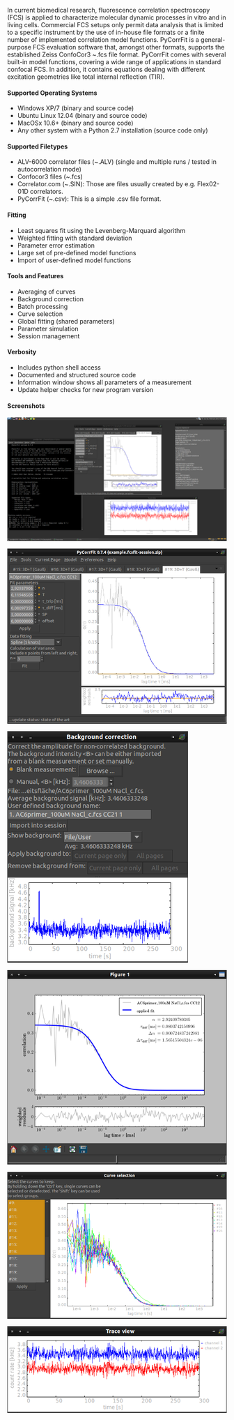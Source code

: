 ﻿In current biomedical research, fluorescence correlation spectroscopy (FCS) is  applied
to characterize molecular dynamic processes in vitro and in living cells.  Commercial
FCS setups only permit data analysis that is limited to  a specific instrument by
the use of in-house file formats or a  finite number of implemented correlation
model functions. PyCorrFit is a general-purpose FCS evaluation software that,
amongst other formats, supports the established Zeiss ConfoCor3 ~.fcs  file format.
PyCorrFit comes with several built-in model functions, covering a wide range of
applications in standard confocal FCS. In addition, it contains equations dealing
with different excitation geometries like total internal reflection (TIR).

#### Supported Operating Systems
- Windows XP/7 (binary and source code)  
- Ubuntu Linux 12.04 (binary and source code) 
- MacOSx 10.6+ (binary and source code) 
- Any other system with a Python 2.7 installation (source code only) 

#### Supported Filetypes
- ALV-6000 correlator files (~.ALV) (single and multiple runs / tested in autocorrelation mode) 
- Confocor3 files (~.fcs)
- Correlator.com (~.SIN): Those are files usually created by e.g. Flex02-01D correlators.
- PyCorrFit (~.csv): This is a simple .csv file format.        

#### Fitting
- Least squares fit using the Levenberg-Marquard algorithm
- Weighted fitting with standard deviation
- Parameter error estimation 
- Large set of pre-defined model functions 
- Import of user-defined model functions 

#### Tools and Features
- Averaging of curves
- Background correction
- Batch processing
- Curve selection
- Global fitting (shared parameters)
- Parameter simulation
- Session management

#### Verbosity
- Includes python shell access
- Documented and structured source code
- Information window shows all parameters of a measurement
- Update helper checks for new program version

#### Screenshots
[ ![scrot](./images/Screenshot_Desktop.png) ](./images/Screenshot_Desktop.png "Desktop")

[ ![scrot](./images/Screenshot_Main.png) ](./images/Screenshot_Main.png "Main Window")

[ ![scrot](./images/Screenshot_Background_correction.png) ](./images/Screenshot_Background_correction.png "Background correction")

[ ![scrot](./images/Screenshot_Graphics_output.png) ](./images/Screenshot_Graphics_output.png "Graphics  output  (matplotlib)")

[ ![scrot](./images/Screenshot_Select_curves.png) ](./images/Screenshot_Select_curves.png "Curve  selection")

[ ![scrot](./images/Screenshot_Trace_view.png) ](./images/Screenshot_Trace_view.png "Trace  view")
